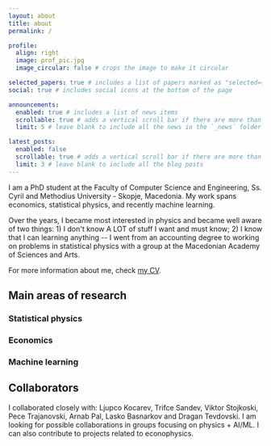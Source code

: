 ```yaml
---
layout: about
title: about
permalink: /

profile:
  align: right
  image: prof_pic.jpg
  image_circular: false # crops the image to make it circular

selected_papers: true # includes a list of papers marked as "selected={true}"
social: true # includes social icons at the bottom of the page

announcements:
  enabled: true # includes a list of news items
  scrollable: true # adds a vertical scroll bar if there are more than 3 news items
  limit: 5 # leave blank to include all the news in the `_news` folder

latest_posts:
  enabled: false
  scrollable: true # adds a vertical scroll bar if there are more than 3 new posts items
  limit: 3 # leave blank to include all the blog posts
---
```


I am a PhD student at the Faculty of Computer Science and Engineering, Ss. Cyril and Methodius University - Skopje, Macedonia. My work spans economics, statistical physics, and recently machine learning.

Over the years, I became most interested in physics and became well aware of two things: 1) I don't know A LOT of stuff I want and must know; 2) I know that I can learning anything -- I went from an accounting degree to working on problems in statistical physics with a group at the Macedonian Academy of Sciences and Arts.

For more information about me, check [my CV](assets/PJ_CV.pdf).

## Main areas of research

### Statistical physics

### Economics

### Machine learning


## Collaborators

I collaborated closely with: Ljupco Kocarev, Trifce Sandev, Viktor Stojkoski, Pece Trajanovski, Arnab Pal, Lasko Basnarkov and Dragan Tevdovski.
I am looking for possible collaborations in groups focusing on physics + AI/ML. I can also contribute to projects related to econophysics.

